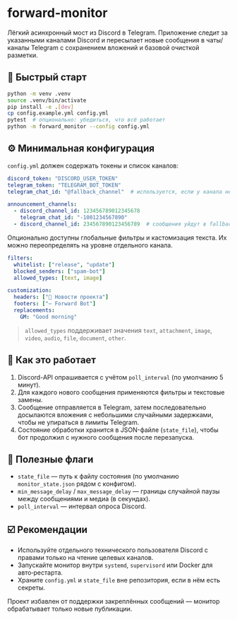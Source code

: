 # forward-monitor

Лёгкий асинхронный мост из Discord в Telegram. Приложение следит за указанными каналами Discord и пересылает новые сообщения в чаты/каналы Telegram с сохранением вложений и базовой очисткой разметки.

## 🚀 Быстрый старт

```bash
python -m venv .venv
source .venv/bin/activate
pip install -e .[dev]
cp config.example.yml config.yml
pytest  # опционально: убедиться, что всё работает
python -m forward_monitor --config config.yml
```

## ⚙️ Минимальная конфигурация

`config.yml` должен содержать токены и список каналов:

```yaml
discord_token: "DISCORD_USER_TOKEN"
telegram_token: "TELEGRAM_BOT_TOKEN"
telegram_chat_id: "@fallback_channel"  # используется, если у канала нет собственного чата

announcement_channels:
  - discord_channel_id: 123456789012345678
    telegram_chat_id: "-1001234567890"
  - discord_channel_id: 234567890123456789  # сообщения уйдут в fallback-чат
```

Опционально доступны глобальные фильтры и кастомизация текста. Их можно переопределять на уровне отдельного канала.

```yaml
filters:
  whitelist: ["release", "update"]
  blocked_senders: ["spam-bot"]
  allowed_types: [text, image]

customization:
  headers: ["📢 Новости проекта"]
  footers: ["— Forward Bot"]
  replacements:
    GM: "Good morning"
```

> `allowed_types` поддерживает значения `text`, `attachment`, `image`, `video`, `audio`, `file`, `document`, `other`.

## 🔁 Как это работает

1. Discord-API опрашивается с учётом `poll_interval` (по умолчанию 5 минут).
2. Для каждого нового сообщения применяются фильтры и текстовые замены.
3. Сообщение отправляется в Telegram, затем последовательно досылаются вложения с небольшими случайными задержками, чтобы не упираться в лимиты Telegram.
4. Состояние обработки хранится в JSON-файле (`state_file`), чтобы бот продолжил с нужного сообщения после перезапуска.

## 🧰 Полезные флаги

- `state_file` — путь к файлу состояния (по умолчанию `monitor_state.json` рядом с конфигом).
- `min_message_delay` / `max_message_delay` — границы случайной паузы между сообщениями и медиа (в секундах).
- `poll_interval` — интервал опроса Discord.

## ☑️ Рекомендации

- Используйте отдельного технического пользователя Discord с правами только на чтение целевых каналов.
- Запускайте монитор внутри `systemd`, `supervisord` или Docker для авто‑рестарта.
- Храните `config.yml` и `state_file` вне репозитория, если в нём есть секреты.

Проект избавлен от поддержки закреплённых сообщений — монитор обрабатывает только новые публикации.
